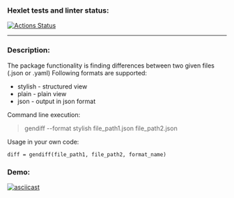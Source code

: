 ### Hexlet tests and linter status:
[![Actions Status](https://github.com/erzhan12/python-project-50/actions/workflows/hexlet-check.yml/badge.svg)](https://github.com/erzhan12/python-project-50/actions)

---
### Description:
The package functionality is finding differences between two given files (.json or .yaml)
Following formats are supported:

- stylish - structured view
- plain - plain view
- json - output in json format

Command line execution:
> gendiff --format stylish file_path1.json file_path2.json

Usage in your own code:
```
diff = gendiff(file_path1, file_path2, format_name)
```

### Demo:
[![asciicast](https://asciinema.org/a/is8pgGnwsqix5SMeT8lIM7Udb.svg)](https://asciinema.org/a/is8pgGnwsqix5SMeT8lIM7Udb)
